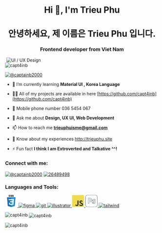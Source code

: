 <h1 align="center">Hi 👋, I'm Trieu Phu</h1>
<h1 align="center">안녕하세요, 제 이름은 Trieu Phu 입니다.</h1>
<h3 align="center">Frontend developer from Viet Nam </h3>
<img src="https://globaleducation.s3.ap-south-1.amazonaws.com/globaledu/gif/front-end-development.gif" align="right" width="500" alt="UI / UX Design" title="UI / UX Design" data-aos="fade-up" loop="-1">
<p align="left"> <img src="https://komarev.com/ghpvc/?username=capt4inb&label=Profile%20views&color=0e75b6&style=flat" alt="capt4inb" /> </p>

<p align="left"> <a href="https://twitter.com/@captainb2000" target="blank"><img src="https://img.shields.io/twitter/follow/@captainb2000?logo=twitter&style=for-the-badge" alt="@captainb2000" /></a> </p>

- 🌱 I’m currently learning **Material UI , Korea Language**

- 👨‍💻 All of my projects are available in here [https://github.com/capt4inb](https://github.com/capt4inb)

- 📝 Mobile phone number 036 5454 067

- 💬 Ask me about **Design, UX UI, Web Development**

- 📫 How to reach me **trieuphuisme@gmail.com**

- 📄 Know about my experiences http://trieuphu.site

- ⚡ Fun fact **I think I am Extroverted and Talkative ^^!**

<h3 align="left">Connect with me:</h3>
<p align="left">
<a href="https://twitter.com/@captainb2000" target="blank"><img align="center" src="https://raw.githubusercontent.com/rahuldkjain/github-profile-readme-generator/master/src/images/icons/Social/twitter.svg" alt="@captainb2000" height="30" width="40" /></a>
<a href="https://stackoverflow.com/users/26489498" target="blank"><img align="center" src="https://raw.githubusercontent.com/rahuldkjain/github-profile-readme-generator/master/src/images/icons/Social/stack-overflow.svg" alt="26489498" height="30" width="40" /></a>
</p>

<h3 align="left">Languages and Tools:</h3>
<p align="left"> <a href="https://www.w3schools.com/css/" target="_blank" rel="noreferrer"> <img src="https://raw.githubusercontent.com/devicons/devicon/master/icons/css3/css3-original-wordmark.svg" alt="css3" width="40" height="40"/> </a> <a href="https://www.figma.com/" target="_blank" rel="noreferrer"> <img src="https://www.vectorlogo.zone/logos/figma/figma-icon.svg" alt="figma" width="40" height="40"/> </a> <a href="https://git-scm.com/" target="_blank" rel="noreferrer"> <img src="https://www.vectorlogo.zone/logos/git-scm/git-scm-icon.svg" alt="git" width="40" height="40"/> </a> <a href="https://www.adobe.com/in/products/illustrator.html" target="_blank" rel="noreferrer"> <img src="https://www.vectorlogo.zone/logos/adobe_illustrator/adobe_illustrator-icon.svg" alt="illustrator" width="40" height="40"/> </a> <a href="https://developer.mozilla.org/en-US/docs/Web/JavaScript" target="_blank" rel="noreferrer"> <img src="https://raw.githubusercontent.com/devicons/devicon/master/icons/javascript/javascript-original.svg" alt="javascript" width="40" height="40"/> </a> <a href="https://www.photoshop.com/en" target="_blank" rel="noreferrer"> <img src="https://raw.githubusercontent.com/devicons/devicon/master/icons/photoshop/photoshop-line.svg" alt="photoshop" width="40" height="40"/> </a> <a href="https://tailwindcss.com/" target="_blank" rel="noreferrer"> <img src="https://www.vectorlogo.zone/logos/tailwindcss/tailwindcss-icon.svg" alt="tailwind" width="40" height="40"/> </a> </p>

<p><img align="left" src="https://github-readme-stats.vercel.app/api/top-langs?username=capt4inb&show_icons=true&locale=en&layout=compact" alt="capt4inb" /></p>

<p>&nbsp;<img align="center" src="https://github-readme-stats.vercel.app/api?username=capt4inb&show_icons=true&locale=en" alt="capt4inb" /></p>

<p><img align="center" src="https://github-readme-streak-stats.herokuapp.com/?user=capt4inb&" alt="capt4inb" /></p>

